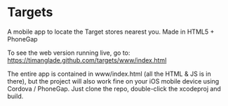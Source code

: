 # Targets

A mobile app to locate the Target stores nearest you. Made in HTML5 + PhoneGap

To see the web version running live, go to: https://timanglade.github.com/targets/www/index.html

The entire app is contained in www/index.html (all the HTML & JS is in there), but the project will also work fine on your iOS mobile device using Cordova / PhoneGap. Just clone the repo, double-click the xcodeproj and build.